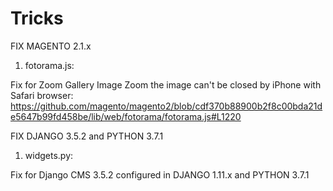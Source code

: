 # Tricks

FIX MAGENTO 2.1.x

1) fotorama.js:

Fix for Zoom Gallery Image Zoom the image can't be closed by iPhone with Safari browser:
https://github.com/magento/magento2/blob/cdf370b88900b2f8c00bda21de5647b99fd458be/lib/web/fotorama/fotorama.js#L1220

FIX DJANGO 3.5.2 and PYTHON 3.7.1

1) widgets.py:

Fix for Django CMS 3.5.2 configured in DJANGO 1.11.x and PYTHON 3.7.1
